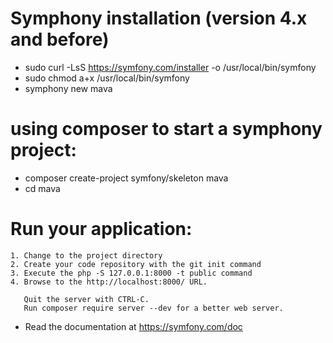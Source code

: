 # Symphony installation (version 4.x and before)
- sudo curl -LsS https://symfony.com/installer -o /usr/local/bin/symfony
-  sudo chmod a+x /usr/local/bin/symfony
- symphony new mava

# using composer to start a symphony project:
- composer create-project symfony/skeleton mava 
- cd mava

# Run your application:
    1. Change to the project directory
    2. Create your code repository with the git init command
    3. Execute the php -S 127.0.0.1:8000 -t public command
    4. Browse to the http://localhost:8000/ URL.

       Quit the server with CTRL-C.
       Run composer require server --dev for a better web server.

  * Read the documentation at https://symfony.com/doc

